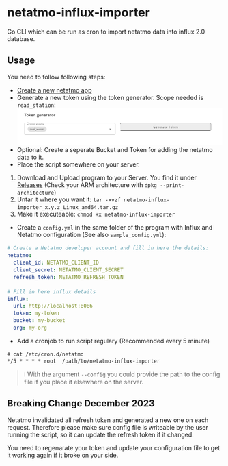 # netatmo-influx-importer
Go CLI which can be run as cron to import netatmo data into influx 2.0 database.

## Usage
You need to follow following steps:
- [Create a new netatmo app](https://dev.netatmo.com/dev/createapp)
- Generate a new token using the token generator. Scope needed is `read_station`: ![token_generator_netatmo.png](token_generator_netatmo.png)
- Optional: Create a seperate Bucket and Token for adding the netatmo data to it.
- Place the script somewhere on your server. 
1. Download and Upload program to your Server. You find it under [Releases](https://github.com/joshuabeny1999/netatmo-influx-importer/releases/latest) (Check your ARM architecture with `dpkg --print-architecture`) 
2. Untar it where you want it: `tar -xvzf netatmo-influx-importer_x.y.z_Linux_amd64.tar.gz`
3. Make it executeable: `chmod +x netatmo-influx-importer`

- Create a ```config.yml``` in the same folder of the program with Influx and Netatmo configuration (See also ```sample_config.yml```):
```yml
# Create a Netatmo developer account and fill in here the details:
netatmo:
  client_id: NETATMO_CLIENT_ID
  client_secret: NETATMO_CLIENT_SECRET
  refresh_token: NETATMO_REFRESH_TOKEN

# Fill in here influx details
influx:
  url: http://localhost:8086
  token: my-token
  bucket: my-bucket
  org: my-org
```
- Add a cronjob  to run script regulary (Recommended every 5 minute)
```
# cat /etc/cron.d/netatmo
*/5 * * * * root  /path/to/netatmo-influx-importer 
```

> :information_source: With the argument ```--config``` you could provide the path to the config file if you place it elsewhere on the server.

## Breaking Change December 2023
Netatmo invalidated all refresh token and generated a new one on each request. Therefore please make sure config file is writeable by the user running the script, so it can update the refresh token if it changed.

You need to regenarate your token and update your configuration file to get it working again if it broke on your side.